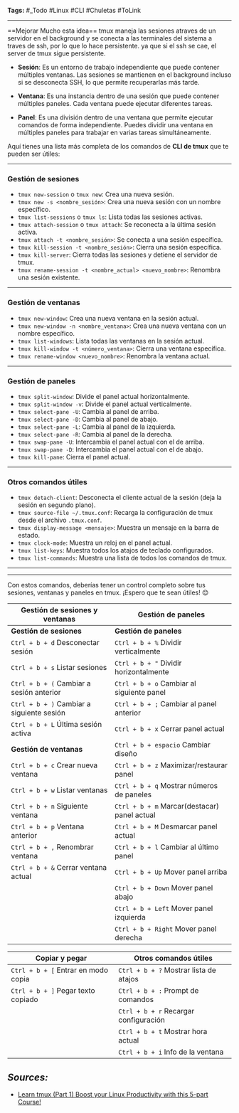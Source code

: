 **Tags:** #_Todo
#Linux #CLI #Chuletas #ToLink 
- - -

==Mejorar Mucho esta idea== 
tmux maneja las sesiones atraves de un servidor en el background y se conecta a las terminales del sistema a traves de ssh, por lo que lo hace persistente. ya que si el ssh se cae, el server de tmux sigue persistente.

- **Sesión**: Es un entorno de trabajo independiente que puede contener múltiples ventanas. Las sesiones se mantienen en el background incluso si se desconecta SSH, lo que permite recuperarlas más tarde.
  
- **Ventana**: Es una instancia dentro de una sesión que puede contener múltiples paneles. Cada ventana puede ejecutar diferentes tareas.

- **Panel**: Es una división dentro de una ventana que permite ejecutar comandos de forma independiente. Puedes dividir una ventana en múltiples paneles para trabajar en varias tareas simultáneamente.

Aquí tienes una lista más completa de los comandos de **CLI de tmux** que te pueden ser útiles:

---

### **Gestión de sesiones**
- `tmux new-session` o `tmux new`: Crea una nueva sesión.
- `tmux new -s <nombre_sesión>`: Crea una nueva sesión con un nombre específico.
- `tmux list-sessions` o `tmux ls`: Lista todas las sesiones activas.
- `tmux attach-session` o `tmux attach`: Se reconecta a la última sesión activa.
- `tmux attach -t <nombre_sesión>`: Se conecta a una sesión específica.
- `tmux kill-session -t <nombre_sesión>`: Cierra una sesión específica.
- `tmux kill-server`: Cierra todas las sesiones y detiene el servidor de tmux.
- `tmux rename-session -t <nombre_actual> <nuevo_nombre>`: Renombra una sesión existente.

---

### **Gestión de ventanas**
- `tmux new-window`: Crea una nueva ventana en la sesión actual.
- `tmux new-window -n <nombre_ventana>`: Crea una nueva ventana con un nombre específico.
- `tmux list-windows`: Lista todas las ventanas en la sesión actual.
- `tmux kill-window -t <número_ventana>`: Cierra una ventana específica.
- `tmux rename-window <nuevo_nombre>`: Renombra la ventana actual.

---

### **Gestión de paneles**
- `tmux split-window`: Divide el panel actual horizontalmente.
- `tmux split-window -v`: Divide el panel actual verticalmente.
- `tmux select-pane -U`: Cambia al panel de arriba.
- `tmux select-pane -D`: Cambia al panel de abajo.
- `tmux select-pane -L`: Cambia al panel de la izquierda.
- `tmux select-pane -R`: Cambia al panel de la derecha.
- `tmux swap-pane -U`: Intercambia el panel actual con el de arriba.
- `tmux swap-pane -D`: Intercambia el panel actual con el de abajo.
- `tmux kill-pane`: Cierra el panel actual.

---

### **Otros comandos útiles**
- `tmux detach-client`: Desconecta el cliente actual de la sesión (deja la sesión en segundo plano).
- `tmux source-file ~/.tmux.conf`: Recarga la configuración de tmux desde el archivo `.tmux.conf`.
- `tmux display-message <mensaje>`: Muestra un mensaje en la barra de estado.
- `tmux clock-mode`: Muestra un reloj en el panel actual.
- `tmux list-keys`: Muestra todos los atajos de teclado configurados.
- `tmux list-commands`: Muestra una lista de todos los comandos de tmux.

---

---

Con estos comandos, deberías tener un control completo sobre tus sesiones, ventanas y paneles en tmux. ¡Espero que te sean útiles! 😊



| Gestión de sesiones y ventanas             | Gestión de paneles                            |
| ------------------------------------------ | --------------------------------------------- |
| **Gestión de sesiones**                    | **Gestión de paneles**                        |
| `Ctrl + b + d`  Desconectar sesión         | `Ctrl + b + %`  Dividir verticalmente         |
| `Ctrl + b + s`  Listar sesiones            | `Ctrl + b + "`  Dividir horizontalmente       |
| `Ctrl + b + (`  Cambiar a sesión anterior  | `Ctrl + b + o`  Cambiar al siguiente panel    |
| `Ctrl + b + )`  Cambiar a siguiente sesión | `Ctrl + b + ;`  Cambiar al panel anterior     |
| `Ctrl + b + L`  Última sesión activa       | `Ctrl + b + x`  Cerrar panel actual           |
| **Gestión de ventanas**                    | `Ctrl + b + espacio`  Cambiar diseño          |
| `Ctrl + b + c`  Crear nueva ventana        | `Ctrl + b + z`  Maximizar/restaurar panel     |
| `Ctrl + b + w`  Listar ventanas            | `Ctrl + b + q`  Mostrar números de paneles    |
| `Ctrl + b + n`  Siguiente ventana          | `Ctrl + b + m`  Marcar(destacar) panel actual |
| `Ctrl + b + p`  Ventana anterior           | `Ctrl + b + M`  Desmarcar panel actual        |
| `Ctrl + b + ,`  Renombrar ventana          | `Ctrl + b + l`  Cambiar al último panel       |
| `Ctrl + b + &`  Cerrar ventana actual      | `Ctrl + b + Up`  Mover panel arriba           |
|                                            | `Ctrl + b + Down`  Mover panel abajo          |
|                                            | `Ctrl + b + Left`  Mover panel izquierda      |
|                                            | `Ctrl + b + Right`  Mover panel derecha       |

| Copiar y pegar                       | Otros comandos útiles                   |
| ------------------------------------ | --------------------------------------- |
| `Ctrl + b + [`  Entrar en modo copia | `Ctrl + b + ?`  Mostrar lista de atajos |
| `Ctrl + b + ]`  Pegar texto copiado  | `Ctrl + b + :`  Prompt de comandos      |
|                                      | `Ctrl + b + r`  Recargar configuración  |
|                                      | `Ctrl + b + t`  Mostrar hora actual     |
|                                      | `Ctrl + b + i`  Info de la ventana      |
## ***Sources:***
- [Learn tmux (Part 1) Boost your Linux Productivity with this 5-part Course!](https://www.youtube.com/watch?v=UxbiDtEXuxg&list=PLT98CRl2KxKGiyV1u6wHDV8VwcQdzfuKe)